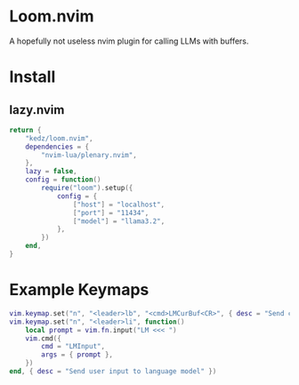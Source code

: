 # Loom.nvim
A hopefully not useless nvim plugin for calling LLMs with buffers.

# Install

## lazy.nvim

```lua
return {
	"kedz/loom.nvim",
	dependencies = {
		"nvim-lua/plenary.nvim",
	},
	lazy = false,
	config = function()
		require("loom").setup({
			config = {
				["host"] = "localhost",
				["port"] = "11434",
				["model"] = "llama3.2",
			},
		})
	end,
}
```

# Example Keymaps

```lua
vim.keymap.set("n", "<leader>lb", "<cmd>LMCurBuf<CR>", { desc = "Send current buffer to language model" })
vim.keymap.set("n", "<leader>li", function()
	local prompt = vim.fn.input("LM <<< ")
	vim.cmd({
		cmd = "LMInput",
		args = { prompt },
	})
end, { desc = "Send user input to language model" })
```
